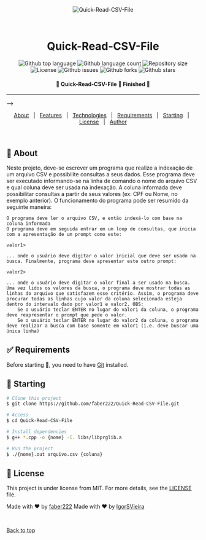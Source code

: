 <div align="center" id="top"> 
  <img src="./.github/app.gif" alt="Quick-Read-CSV-File" />

  &#xa0;

</div>

<h1 align="center">Quick-Read-CSV-File</h1>

<p align="center">
  <img alt="Github top language" src="https://img.shields.io/github/languages/top/faber222/Quick-Read-CSV-File?color=56BEB8">

  <img alt="Github language count" src="https://img.shields.io/github/languages/count/faber222/Quick-Read-CSV-File?color=56BEB8">

  <img alt="Repository size" src="https://img.shields.io/github/repo-size/faber222/Quick-Read-CSV-File?color=56BEB8">

  <img alt="License" src="https://img.shields.io/github/license/faber222/Quick-Read-CSV-File?color=56BEB8">

  <img alt="Github issues" src="https://img.shields.io/github/issues/faber222/Quick-Read-CSV-File?color=56BEB8">

  <img alt="Github forks" src="https://img.shields.io/github/forks/faber222/Quick-Read-CSV-File?color=56BEB8">

  <img alt="Github stars" src="https://img.shields.io/github/stars/faber222/Quick-Read-CSV-File?color=56BEB8">
</p>

 <h4 align="center"> 
	🚧  Quick-Read-CSV-File 🚀 Finished  🚧
</h4> 

<hr> -->

<p align="center">
  <a href="#dart-about">About</a> &#xa0; | &#xa0; 
  <a href="#sparkles-features">Features</a> &#xa0; | &#xa0;
  <a href="#rocket-technologies">Technologies</a> &#xa0; | &#xa0;
  <a href="#white_check_mark-requirements">Requirements</a> &#xa0; | &#xa0;
  <a href="#checkered_flag-starting">Starting</a> &#xa0; | &#xa0;
  <a href="#memo-license">License</a> &#xa0; | &#xa0;
  <a href="https://github.com/faber222" target="_blank">Author</a>
</p>

<br>

## :dart: About ##

Neste projeto, deve-se escrever um programa que realize a indexação de um arquivo CSV e possibilite consultas a seus dados. Esse programa deve ser executado informando-se na linha de comando o nome do arquivo CSV e qual coluna deve ser usada na indexação.  A coluna informada deve possibilitar consultas a partir de seus valores (ex: CPF ou Nome, no exemplo anterior). O funcionamento do programa pode ser resumido da seguinte maneira:

    O programa deve ler o arquivo CSV, e então indexá-lo com base na coluna informada
    O programa deve em seguida entrar em um loop de consultas, que inicia com a apresentação de um prompt como este:

    valor1>

    ... onde o usuário deve digitar o valor inicial que deve ser usado na busca. Finalmente, programa deve apresentar este outro prompt:

    valor2>

    ... onde o usuário deve digitar o valor final a ser usado na busca.
    Uma vez lidos os valores da busca, o programa deve mostrar todas as linhas do arquivo que satisfazem esse critério. Assim, o programa deve procurar todas as linhas cujo valor da coluna selecionada esteja dentro do intervalo dado por valor1 e valor2. OBS:
        Se o usuário teclar ENTER no lugar do valor1 da coluna, o programa deve reapresentar o prompt que pede o valor.
        Se o usuário teclar ENTER no lugar do valor2 da coluna, o programa deve realizar a busca com base somente em valor1 (i.e. deve buscar uma única linha)


## :white_check_mark: Requirements ##

Before starting :checkered_flag:, you need to have [Git](https://git-scm.com) installed.

## :checkered_flag: Starting ##

```bash
# Clone this project
$ git clone https://github.com/faber222/Quick-Read-CSV-File.git

# Access
$ cd Quick-Read-CSV-File

# Install dependencies
$ g++ *.cpp -o {nome} -I. libs/libprglib.a 

# Run the project
$ ./{nome}.out arquivo.csv {coluna}

```

## :memo: License ##

This project is under license from MIT. For more details, see the [LICENSE](LICENSE.md) file.


Made with :heart: by <a href="https://github.com/faber222" target="_blank">faber222</a>
Made with :heart: by <a href="https://github.com/IgorSVieira" target="_blank">IgorSVieira</a>

&#xa0;

<a href="#top">Back to top</a>
